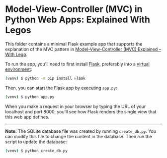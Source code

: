 # Model-View-Controller (MVC) in Python Web Apps: Explained With Legos

This folder contains a minimal Flask example app that supports the explanation of the MVC pattern in [Model-View-Controller (MVC) Explained – With Lego](https://realpython.com/lego-model-view-controller-python/).

To run the app, you'll need to first install [Flask](https://flask.palletsprojects.com/), preferably into a [virtual environment](https://realpython.com/python-virtual-environments-a-primer/):

```sh
(venv) $ python -m pip install Flask 
```

Then, you can start the Flask app by executing `app.py`:

```sh
(venv) $ python app.py
```

When you make a request in your browser by typing the URL of your localhost and port 8000, you'll see how Flask renders the single view that this web app defines.

---

**Note:** The SQLite database file was created by running `create_db.py`. You can modify this file to change the content in the database. Then run the script to update the database:

```sh
(venv) $ python create_db.py
```

